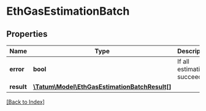 # EthGasEstimationBatch

## Properties

Name | Type | Description | Notes
------------ | ------------- | ------------- | -------------
**error** | **bool** | If all estimations succeeded. |
**result** | [**\Tatum\Model\EthGasEstimationBatchResult[]**](EthGasEstimationBatchResult.md) |  |

[[Back to Index]](../index.md)
